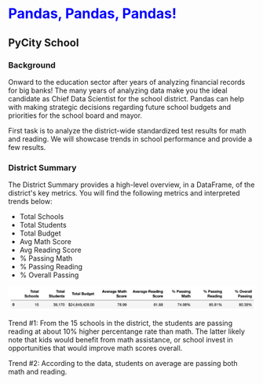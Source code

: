 # <p style="color:blue">Pandas, Pandas, Pandas!</p>

## PyCity School

### Background

Onward to the education sector after years of analyzing financial records for big banks! The many years of analyzing data make you the ideal candidate as Chief Data Scientist for the school district. Pandas can help with making strategic decisions regarding future school budgets and priorities for the school board and mayor.

First task is to analyze the district-wide standardized test results for math and reading. We will showcase trends in school performance and provide a few results. 

### District Summary

The District Summary provides a high-level overview, in a DataFrame, of the district's key metrics. You will find the following metrics and interpreted trends below:

* Total Schools
* Total Students
* Total Budget
* Avg Math Score
* Avg Reading Score
* % Passing Math
* % Passing Reading
* % Overall Passing

![District Summary Table](./Images/District_Summary.png)

Trend #1: From the 15 schools in the district, the students are passing reading at about 10% higher percentange rate than math. The latter likely note that kids would benefit from math assistance, or school invest in opportunities that would improve math scores overall. 

Trend #2: According to the data, students on average are passing both math and reading. 
